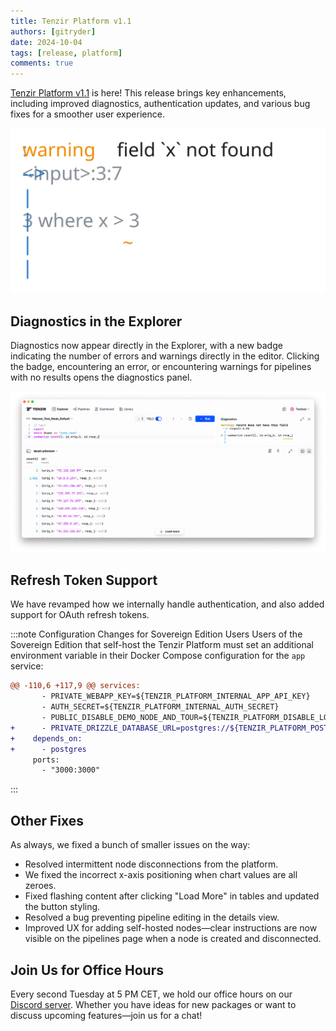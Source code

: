 ```yaml
---
title: Tenzir Platform v1.1
authors: [gitryder]
date: 2024-10-04
tags: [release, platform]
comments: true
---
```


[Tenzir Platform v1.1][github-release] is here! This release brings key
enhancements, including improved diagnostics, authentication updates, and
various bug fixes for a smoother user experience.

![Tenzir Platform v1.1](tenzir-platform-v1.1.excalidraw.svg)

[github-release]: https://github.com/tenzir/platform/releases/tag/v1.1.0

<!-- truncate -->

## Diagnostics in the Explorer

Diagnostics now appear directly in the Explorer, with a new badge indicating the
number of errors and warnings directly in the editor. Clicking the badge,
encountering an error, or encountering warnings for pipelines with no results
opens the diagnostics panel.

![Explorer Diagnostics](explorer-diagnostics.png)

## Refresh Token Support

We have revamped how we internally handle authentication, and also added support
for OAuth refresh tokens.

:::note Configuration Changes for Sovereign Edition Users
Users of the Sovereign Edition that self-host the Tenzir Platform must set an
additional environment variable in their Docker Compose configuration for the
`app` service:

```diff {0} title=
@@ -110,6 +117,9 @@ services:
       - PRIVATE_WEBAPP_KEY=${TENZIR_PLATFORM_INTERNAL_APP_API_KEY}
       - AUTH_SECRET=${TENZIR_PLATFORM_INTERNAL_AUTH_SECRET}
       - PUBLIC_DISABLE_DEMO_NODE_AND_TOUR=${TENZIR_PLATFORM_DISABLE_LOCAL_DEMO_NODES}
+      - PRIVATE_DRIZZLE_DATABASE_URL=postgres://${TENZIR_PLATFORM_POSTGRES_USER}:${TENZIR_PLATFORM_POSTGRES_PASSWORD}@${TENZIR_PLATFORM_POSTGRES_HOSTNAME}/${TENZIR_PLATFORM_POSTGRES_DB}
+    depends_on:
+      - postgres
     ports:
       - "3000:3000"
```
:::

## Other Fixes

As always, we fixed a bunch of smaller issues on the way:

- Resolved intermittent node disconnections from the platform.
- We fixed the incorrect x-axis positioning when chart values are all zeroes.
- Fixed flashing content after clicking "Load More" in tables and updated the
  button styling.
- Resolved a bug preventing pipeline editing in the details view.
- Improved UX for adding self-hosted nodes—clear instructions are now visible on
  the pipelines page when a node is created and disconnected.

## Join Us for Office Hours

Every second Tuesday at 5 PM CET, we hold our office hours on our
[Discord server][discord]. Whether you have ideas for new packages or want to
discuss upcoming features—join us for a chat!

[discord]: /discord
